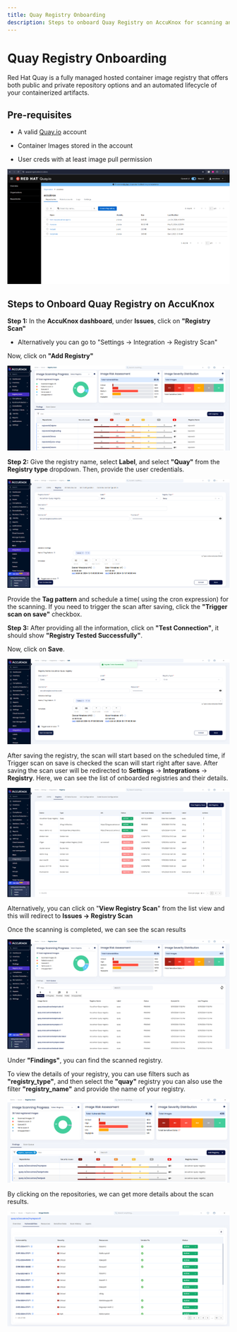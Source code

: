 ```yaml
---
title: Quay Registry Onboarding
description: Steps to onboard Quay Registry on AccuKnox for scanning and monitoring container images for vulnerabilities and compliance.
---
```


# Quay Registry Onboarding
Red Hat Quay is a fully managed hosted container image registry that offers both public and private repository options and an automated lifecycle of your containerized artifacts.

## Pre-requisites

- A valid [Quay.io](http://quay.io/ "http://Quay.io") account

- Container Images stored in the account

- User creds with at least image pull permission

![image-20241216-115454.png](./images/quay/1.png)

## **Steps to Onboard Quay Registry on AccuKnox**

**Step 1:** In the **AccuKnox dashboard**, under **Issues**, click on **"Registry Scan"**

- Alternatively you can go to "Settings → Integration → Registry Scan"

Now, click on **"Add Registry"**

![image-20241216-115621.png](./images/quay/2.png)

**Step 2:** Give the registry name, select **Label**, and select **"Quay"** from the **Registry type** dropdown. Then, provide the user credentials.

![image-20241216-115231.png](./images/quay/3.png)

Provide the **Tag pattern** and schedule a time( using the cron expression) for the scanning. If you need to trigger the scan after saving, click the **"Trigger scan on save"** checkbox.

**Step 3:** After providing all the information, click on **"Test Connection"**, it should show **"Registry Tested Successfully"**.

Now, click on **Save**.

![image-20241216-120033.png](./images/quay/4.png)

After saving the registry, the scan will start based on the scheduled time, if Trigger scan on save is checked the scan will start right after save. After saving the scan user will be redirected to **Settings** -> **Integrations** -> **Registry**. Here, we can see the list of onboarded registries and their details.

![image-20241216-115319.png](./images/quay/5.png)

Alternatively, you can click on "**View Registry Scan**" from the list view and this will redirect to **Issues → Registry Scan**

Once the scanning is completed, we can see the scan results

![image-20241216-120422.png](./images/quay/6.png)

Under **"Findings"**, you can find the scanned registry.

To view the details of your registry, you can use filters such as **"registry_type"**, and then select the **"quay"** registry you can also use the filter **"registry_name"** and provide the name of your registry.

![image-20241216-121542.png](./images/quay/7.png)

By clicking on the repositories, we can get more details about the scan results.

![image-20241216-121813.png](./images/quay/8.png)
